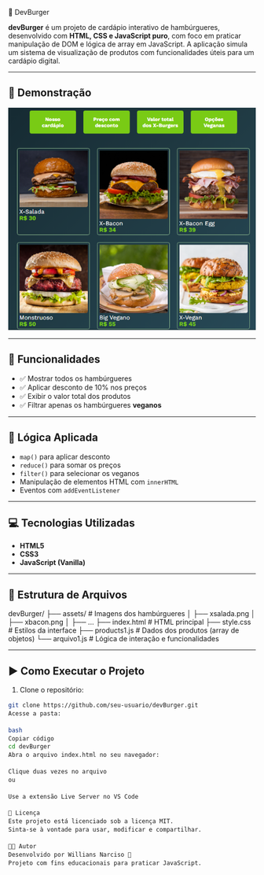 🍔 DevBurger

**devBurger** é um projeto de cardápio interativo de hambúrgueres, desenvolvido com **HTML, CSS e JavaScript puro**, com foco em praticar manipulação de DOM e lógica de array em JavaScript. A aplicação simula um sistema de visualização de produtos com funcionalidades úteis para um cardápio digital.

---

## 📸 Demonstração

<img src="https://raw.githubusercontent.com/willians-wil/Projeto-DevBurger/e7c228038262f7023664de99b00795949dd010a5/assets/devburger%20projeto.png" alt="imagem-burgers" />

---

## 🎯 Funcionalidades

- ✅ Mostrar todos os hambúrgueres
- ✅ Aplicar desconto de 10% nos preços
- ✅ Exibir o valor total dos produtos
- ✅ Filtrar apenas os hambúrgueres **veganos**

---

## 🧠 Lógica Aplicada

- `map()` para aplicar desconto
- `reduce()` para somar os preços
- `filter()` para selecionar os veganos
- Manipulação de elementos HTML com `innerHTML`
- Eventos com `addEventListener`

---

## 💻 Tecnologias Utilizadas

- **HTML5**
- **CSS3**
- **JavaScript (Vanilla)**

---

## 📁 Estrutura de Arquivos

devBurger/
├── assets/ # Imagens dos hambúrgueres
│ ├── xsalada.png
│ ├── xbacon.png
│ ├── ...
├── index.html # HTML principal
├── style.css # Estilos da interface
├── products1.js # Dados dos produtos (array de objetos)
└── arquivo1.js # Lógica de interação e funcionalidades

---

## ▶️ Como Executar o Projeto

1. Clone o repositório:

```bash
git clone https://github.com/seu-usuario/devBurger.git
Acesse a pasta:

bash
Copiar código
cd devBurger
Abra o arquivo index.html no seu navegador:

Clique duas vezes no arquivo
ou

Use a extensão Live Server no VS Code

🪪 Licença
Este projeto está licenciado sob a licença MIT.
Sinta-se à vontade para usar, modificar e compartilhar.

👨‍💻 Autor
Desenvolvido por Willians Narciso 🚀
Projeto com fins educacionais para praticar JavaScript.


